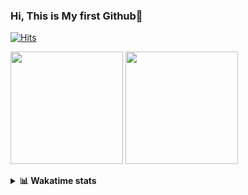 ### Hi, This is My first Github👋
[![Hits](https://hits.seeyoufarm.com/api/count/incr/badge.svg?url=https%3A%2F%2Fgithub.com%2FJonghyun-Park1027&count_bg=%2379C83D&title_bg=%23555555&icon=&icon_color=%23E7E7E7&title=hits&edge_flat=false)](https://hits.seeyoufarm.com)
<br>

<!--[![Solved.ac Profile](http://mazassumnida.wtf/api/v2/generate_badge?boj=ppjjhh1027)](https://solved.ac/ppjjhh1027/)
-->
<p>
  <img height="180em" src="https://github-readme-stats-eight-rho-29.vercel.app/api?username=Jonghyun-Park1027&show_icons=true&include_all_commits=true&bg_color=30,e96443,904e95&title_color=fff&text_color=fff">
  <img height="180em" src="https://github-readme-stats-eight-rho-29.vercel.app/api/top-langs/?username=Jonghyun-Park1027&layout=compact&bg_color=30,e96443,904e95&title_color=fff&text_color=fff">


</p>
<details>
<summary><b>📊 Wakatime stats</b><br></summary>
<div>
<hr/>




<!--START_SECTION:waka-->
![Code Time](http://img.shields.io/badge/Code%20Time-472%20hrs%2013%20mins-blue)

![Profile Views](http://img.shields.io/badge/Profile%20Views-35-blue)

**🐱 My GitHub Data** 

> 📦 54.4 kB Used in GitHub's Storage 
 > 
> 🏆 168 Contributions in the Year 2023
 > 
> 🚫 Not Opted to Hire
 > 
> 📜 7 Public Repositories 
 > 
> 🔑 2 Private Repositories 
 > 
**I'm an Early 🐤** 

```text
🌞 Morning                30 commits          ████░░░░░░░░░░░░░░░░░░░░░   17.14 % 
🌆 Daytime                103 commits         ███████████████░░░░░░░░░░   58.86 % 
🌃 Evening                40 commits          ██████░░░░░░░░░░░░░░░░░░░   22.86 % 
🌙 Night                  2 commits           ░░░░░░░░░░░░░░░░░░░░░░░░░   01.14 % 
```
📅 **I'm Most Productive on Tuesday** 

```text
Monday                   20 commits          ███░░░░░░░░░░░░░░░░░░░░░░   11.43 % 
Tuesday                  46 commits          ███████░░░░░░░░░░░░░░░░░░   26.29 % 
Wednesday                12 commits          ██░░░░░░░░░░░░░░░░░░░░░░░   06.86 % 
Thursday                 14 commits          ██░░░░░░░░░░░░░░░░░░░░░░░   08.00 % 
Friday                   39 commits          ██████░░░░░░░░░░░░░░░░░░░   22.29 % 
Saturday                 17 commits          ██░░░░░░░░░░░░░░░░░░░░░░░   09.71 % 
Sunday                   27 commits          ████░░░░░░░░░░░░░░░░░░░░░   15.43 % 
```


📊 **This Week I Spent My Time On** 

```text
🕑︎ Time Zone: Asia/Seoul

💬 Programming Languages: 
Jupyter                  9 hrs 34 mins       ███████████░░░░░░░░░░░░░░   44.37 % 
Python                   7 hrs 3 mins        ████████░░░░░░░░░░░░░░░░░   32.67 % 
Text                     3 hrs               ███░░░░░░░░░░░░░░░░░░░░░░   13.92 % 
Markdown                 1 hr 12 mins        █░░░░░░░░░░░░░░░░░░░░░░░░   05.61 % 
GitIgnore file           26 mins             █░░░░░░░░░░░░░░░░░░░░░░░░   02.01 % 

🔥 Editors: 
PyCharm                  11 hrs 17 mins      █████████████░░░░░░░░░░░░   52.32 % 
VS Code                  10 hrs 17 mins      ████████████░░░░░░░░░░░░░   47.68 % 

🐱‍💻 Projects: 
Codingtest               7 hrs 14 mins       ████████░░░░░░░░░░░░░░░░░   33.58 % 
fastcampus_codingstudy   5 hrs 4 mins        ██████░░░░░░░░░░░░░░░░░░░   23.55 % 
yolov8n                  1 hr 56 mins        ██░░░░░░░░░░░░░░░░░░░░░░░   09.00 % 
ai_철도경진대회                1 hr 26 mins        ██░░░░░░░░░░░░░░░░░░░░░░░   06.71 % 
test                     1 hr 25 mins        ██░░░░░░░░░░░░░░░░░░░░░░░   06.62 % 

💻 Operating System: 
Windows                  21 hrs 35 mins      █████████████████████████   100.00 % 
```

**I Mostly Code in Jupyter Notebook** 

```text
Jupyter Notebook         6 repos             █████████████████░░░░░░░░   66.67 % 
HTML                     2 repos             ██████░░░░░░░░░░░░░░░░░░░   22.22 % 
C++                      1 repo              ███░░░░░░░░░░░░░░░░░░░░░░   11.11 % 
```




 Last Updated on 04/08/2023 18:33:39 UTC
<!--END_SECTION:waka-->
</details>



